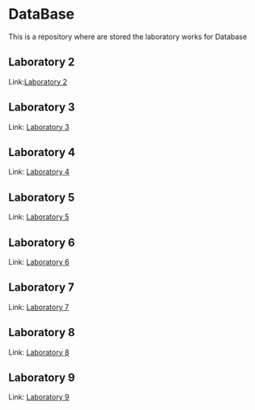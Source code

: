 # DataBase

This is a repository where are stored the laboratory works for Database



## Laboratory 2

Link:[Laboratory 2](https://github.com/verasv81/DataBase/blob/master/Laboratory%202/Lab2.md)




## Laboratory 3



Link: [Laboratory 3](https://github.com/verasv81/DataBase/blob/master/Laboratory%203/Lab3.md)



## Laboratory 4



Link: [Laboratory 4](https://github.com/verasv81/DataBase/blob/master/Laboratory%204/lab4.md)



## Laboratory 5


Link: [Laboratory 5](https://github.com/verasv81/DataBase/blob/master/Laboratory%205/lab-5.md)



## Laboratory 6


Link: [Laboratory 6](https://github.com/verasv81/DataBase/blob/master/Laboratory%206/Lab6.md)


## Laboratory 7

Link: [Laboratory 7](https://github.com/verasv81/DataBase/blob/master/Laboratory%207/lab7.md)


## Laboratory 8

Link: [Laboratory 8](https://github.com/verasv81/DataBase/blob/master/Laboratory%208/lab8.md)

## Laboratory 9

Link: [Laboratory 9](https://github.com/verasv81/DataBase/blob/master/Laboratory%209/lab9.md)
